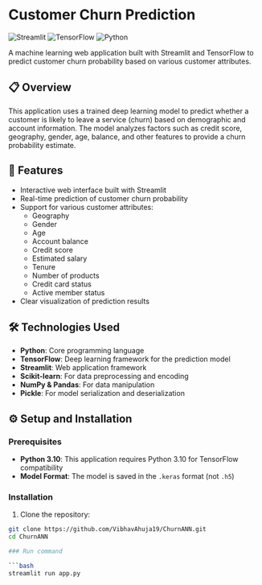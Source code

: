 # Customer Churn Prediction

![Streamlit](https://img.shields.io/badge/Streamlit-FF4B4B?style=for-the-badge&logo=Streamlit&logoColor=white)
![TensorFlow](https://img.shields.io/badge/TensorFlow-FF6F00?style=for-the-badge&logo=TensorFlow&logoColor=white)
![Python](https://img.shields.io/badge/Python-3776AB?style=for-the-badge&logo=python&logoColor=white)

A machine learning web application built with Streamlit and TensorFlow to predict customer churn probability based on various customer attributes.

## 📋 Overview
This application uses a trained deep learning model to predict whether a customer is likely to leave a service (churn) based on demographic and account information. The model analyzes factors such as credit score, geography, gender, age, balance, and other features to provide a churn probability estimate.

## 🚀 Features
- Interactive web interface built with Streamlit
- Real-time prediction of customer churn probability
- Support for various customer attributes:
  - Geography
  - Gender
  - Age
  - Account balance
  - Credit score
  - Estimated salary
  - Tenure
  - Number of products
  - Credit card status
  - Active member status
- Clear visualization of prediction results

## 🛠️ Technologies Used
- **Python**: Core programming language
- **TensorFlow**: Deep learning framework for the prediction model
- **Streamlit**: Web application framework
- **Scikit-learn**: For data preprocessing and encoding
- **NumPy & Pandas**: For data manipulation
- **Pickle**: For model serialization and deserialization

## ⚙️ Setup and Installation

### Prerequisites
- **Python 3.10**: This application requires Python 3.10 for TensorFlow compatibility
- **Model Format**: The model is saved in the `.keras` format (not `.h5`)

### Installation
1. Clone the repository:
```bash
git clone https://github.com/VibhavAhuja19/ChurnANN.git
cd ChurnANN

### Run command

```bash
streamlit run app.py
```



